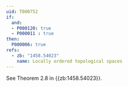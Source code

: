```yaml
---
uid: T000752
if:
  and:
  - P000120: true
  - P000011 : true
then:
  P000006: true
refs:
  - zb: "1458.54023"
    name: Locally ordered topological spaces
---
```


See Theorem 2.8 in {{zb:1458.54023}}.
